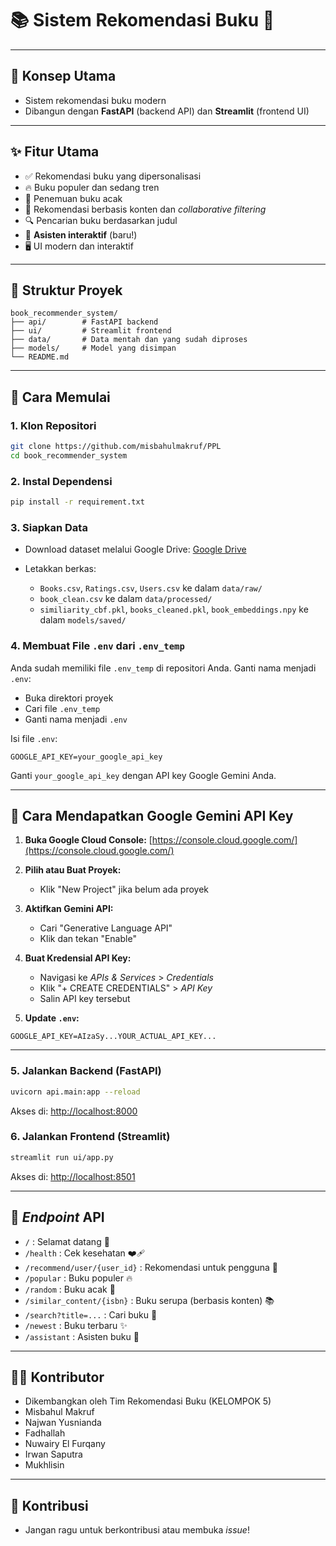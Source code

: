 # 📚 Sistem Rekomendasi Buku 🚀

---

## 🔹 Konsep Utama

* Sistem rekomendasi buku modern
* Dibangun dengan **FastAPI** (backend API) dan **Streamlit** (frontend UI)

---

## ✨ Fitur Utama

* ✅ Rekomendasi buku yang dipersonalisasi
* 🔥 Buku populer dan sedang tren
* 🎲 Penemuan buku acak
* 🧠 Rekomendasi berbasis konten dan *collaborative filtering*
* 🔍 Pencarian buku berdasarkan judul
* 🤖 **Asisten interaktif** (baru!)
* 🖥️ UI modern dan interaktif

---

## 📂 Struktur Proyek

```
book_recommender_system/
├── api/        # FastAPI backend
├── ui/         # Streamlit frontend
├── data/       # Data mentah dan yang sudah diproses
├── models/     # Model yang disimpan
└── README.md
```

---

## 🚀 Cara Memulai

### 1. Klon Repositori

```bash
git clone https://github.com/misbahulmakruf/PPL
cd book_recommender_system
```

### 2. Instal Dependensi

```bash
pip install -r requirement.txt
```

### 3. Siapkan Data

* Download dataset melalui Google Drive: [Google Drive](https://drive.google.com/drive/u/1/folders/1f2Gn93Hj8RqfveRDna19Y8eL-N72Q9Yo)
* Letakkan berkas:

  * `Books.csv`, `Ratings.csv`, `Users.csv` ke dalam `data/raw/`
  * `book_clean.csv` ke dalam `data/processed/`
  * `similiarity_cbf.pkl`, `books_cleaned.pkl`, `book_embeddings.npy` ke dalam `models/saved/`

### 4. Membuat File `.env` dari `.env_temp`

Anda sudah memiliki file `.env_temp` di repositori Anda. Ganti nama menjadi `.env`:

* Buka direktori proyek
* Cari file `.env_temp`
* Ganti nama menjadi `.env`

Isi file `.env`:

```
GOOGLE_API_KEY=your_google_api_key
```

Ganti `your_google_api_key` dengan API key Google Gemini Anda.

---

## 🔹 Cara Mendapatkan Google Gemini API Key

1. **Buka Google Cloud Console:** [https://console.cloud.google.com/](https://console.cloud.google.com/)
2. **Pilih atau Buat Proyek:**

   * Klik "New Project" jika belum ada proyek
3. **Aktifkan Gemini API:**

   * Cari "Generative Language API"
   * Klik dan tekan "Enable"
4. **Buat Kredensial API Key:**

   * Navigasi ke *APIs & Services* > *Credentials*
   * Klik "+ CREATE CREDENTIALS" > *API Key*
   * Salin API key tersebut
5. **Update `.env`:**

```env
GOOGLE_API_KEY=AIzaSy...YOUR_ACTUAL_API_KEY...
```

---

### 5. Jalankan Backend (FastAPI)

```bash
uvicorn api.main:app --reload
```

Akses di: [http://localhost:8000](http://localhost:8000)

### 6. Jalankan Frontend (Streamlit)

```bash
streamlit run ui/app.py
```

Akses di: [http://localhost:8501](http://localhost:8501)

---

## 🔗 *Endpoint* API

* `/` : Selamat datang 👋
* `/health` : Cek kesehatan ❤️‍🩹
* `/recommend/user/{user_id}` : Rekomendasi untuk pengguna 👤
* `/popular` : Buku populer 🔥
* `/random` : Buku acak 🎲
* `/similar_content/{isbn}` : Buku serupa (berbasis konten) 📚
* `/search?title=...` : Cari buku 🔎
* `/newest` : Buku terbaru ✨
* `/assistant` : Asisten buku 🤖

---

## 🧑‍💻 Kontributor

* Dikembangkan oleh Tim Rekomendasi Buku (KELOMPOK 5)
* Misbahul Makruf
* Najwan Yusnianda
* Fadhallah
* Nuwairy El Furqany
* Irwan Saputra
* Mukhlisin

---

## 🙏 Kontribusi

* Jangan ragu untuk berkontribusi atau membuka *issue*!
